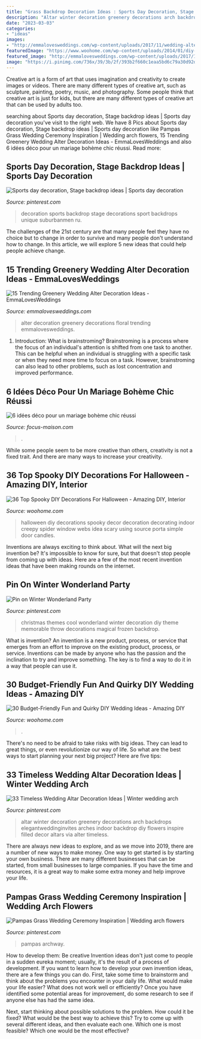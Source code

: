 ```yaml
---
title: "Grass Backdrop Decoration Ideas : Sports Day Decoration, Stage Backdrop Ideas"
description: "Altar winter decoration greenery decorations arch backdrops elegantweddinginvites arches indoor backdrop diy flowers inspire filled decor altars via alter timeless"
date: "2023-03-03"
categories:
- "ideas"
images:
- "http://emmalovesweddings.com/wp-content/uploads/2017/11/wedding-alter-decorations-with-cascading-floral-arrangement.jpg"
featuredImage: "https://www.woohome.com/wp-content/uploads/2014/01/diy-wedding-ideas-10.jpg"
featured_image: "http://emmalovesweddings.com/wp-content/uploads/2017/11/wedding-alter-decorations-with-cascading-floral-arrangement.jpg"
image: "https://i.pinimg.com/736x/39/3b/2f/393b2f660c1eaa5bd6c79a30d92ddf54.jpg"
---
```



Creative art is a form of art that uses imagination and creativity to create images or videos. There are many different types of creative art, such as sculpture, painting, poetry, music, and photography. Some people think that creative art is just for kids, but there are many different types of creative art that can be used by adults too.

	

		
searching about Sports day decoration, Stage backdrop ideas | Sports day decoration you've visit to the right web. We have 8 Pics about Sports day decoration, Stage backdrop ideas | Sports day decoration like Pampas Grass Wedding Ceremony Inspiration | Wedding arch flowers, 15 Trending Greenery Wedding Alter Decoration Ideas - EmmaLovesWeddings and also 6 idées déco pour un mariage bohème chic réussi. Read more:
		
    
## Sports Day Decoration, Stage Backdrop Ideas | Sports Day Decoration

<img loading=lazy src="https://i.pinimg.com/736x/39/3b/2f/393b2f660c1eaa5bd6c79a30d92ddf54.jpg" onerror="this.onerror=null;this.src='https://tse1.mm.bing.net/th?id=OIP.pGiJNriHbUOJCCngTBtaCwHaLt&amp;pid=15.1';" alt="Sports day decoration, Stage backdrop ideas | Sports day decoration">

_Source: pinterest.com_

>decoration sports backdrop stage decorations sport backdrops unique suburbanmen ru. 

	

The challenges of the 21st century are that many people feel they have no choice but to change in order to survive and many people don't understand how to change. In this article, we will explore 5 new ideas that could help people achieve change.

    
## 15 Trending Greenery Wedding Alter Decoration Ideas - EmmaLovesWeddings

<img loading=lazy src="http://emmalovesweddings.com/wp-content/uploads/2017/11/wedding-alter-decorations-with-cascading-floral-arrangement.jpg" onerror="this.onerror=null;this.src='https://tse1.mm.bing.net/th?id=OIP.zuTgXONWRMoUa0TD1X8NAQHaLH&amp;pid=15.1';" alt="15 Trending Greenery Wedding Alter Decoration Ideas - EmmaLovesWeddings">

_Source: emmalovesweddings.com_

>alter decoration greenery decorations floral trending emmalovesweddings. 

	

1. Introduction: What is brainstroming?
Brainstroming is a process where the focus of an individual's attention is shifted from one task to another. This can be helpful when an individual is struggling with a specific task or when they need more time to focus on a task. However, brainstroming can also lead to other problems, such as lost concentration and improved performance.

    
## 6 Idées Déco Pour Un Mariage Bohème Chic Réussi

<img loading=lazy src="https://media.focus-maison.com/i/842/8429344/6-idees-deco-mariage-boheme-chic-reussi-L-Goc9cu.jpeg" onerror="this.onerror=null;this.src='https://tse3.mm.bing.net/th?id=OIP.rfb0Ka7IeIb_aoAKeGBTTwAAAA&amp;pid=15.1';" alt="6 idées déco pour un mariage bohème chic réussi">

_Source: focus-maison.com_

>. 

	

While some people seem to be more creative than others, creativity is not a fixed trait. And there are many ways to increase your creativity.

    
## 36 Top Spooky DIY Decorations For Halloween - Amazing DIY, Interior

<img loading=lazy src="http://www.woohome.com/wp-content/uploads/2013/09/Spooky-DIY-Decorations-For-Halloween-30.jpg" onerror="this.onerror=null;this.src='https://tse2.mm.bing.net/th?id=OIP.BPswoz-4r3kVKPTYCVBswAHaJ4&amp;pid=15.1';" alt="36 Top Spooky DIY Decorations For Halloween - Amazing DIY, Interior">

_Source: woohome.com_

>halloween diy decorations spooky decor decoration decorating indoor creepy spider window webs idea scary using source porta simple door candles. 

	

Inventions are always exciting to think about. What will the next big invention be? It's impossible to know for sure, but that doesn't stop people from coming up with ideas. Here are a few of the most recent invention ideas that have been making rounds on the internet.

    
## Pin On Winter Wonderland Party

<img loading=lazy src="https://i.pinimg.com/736x/a5/25/4c/a5254c542b91de35e85487e2c6863f8c--frozen-theme-frozen-party.jpg" onerror="this.onerror=null;this.src='https://tse4.mm.bing.net/th?id=OIP.vvNTWS-GESyTUb_iwwtCfwHaKR&amp;pid=15.1';" alt="Pin on Winter Wonderland Party">

_Source: pinterest.com_

>christmas themes cool wonderland winter decoration diy theme memorable throw decorations magical frozen backdrop. 

	

What is invention?
An invention is a new product, process, or service that emerges from an effort to improve on the existing product, process, or service. Inventions can be made by anyone who has the passion and the inclination to try and improve something. The key is to find a way to do it in a way that people can use it.

    
## 30 Budget-Friendly Fun And Quirky DIY Wedding Ideas - Amazing DIY

<img loading=lazy src="https://www.woohome.com/wp-content/uploads/2014/01/diy-wedding-ideas-10.jpg" onerror="this.onerror=null;this.src='https://tse1.mm.bing.net/th?id=OIP.3Beek2sbjcFI8XWQJtt-MAHaLH&amp;pid=15.1';" alt="30 Budget-Friendly Fun and Quirky DIY Wedding Ideas - Amazing DIY">

_Source: woohome.com_

>. 

	

There's no need to be afraid to take risks with big ideas. They can lead to great things, or even revolutionize our way of life. So what are the best ways to start planning your next big project? Here are five tips:

    
## 33 Timeless Wedding Altar Decoration Ideas | Winter Wedding Arch

<img loading=lazy src="https://i.pinimg.com/736x/ee/96/d4/ee96d4b453e7427cc39b001370cabd8e.jpg" onerror="this.onerror=null;this.src='https://tse4.mm.bing.net/th?id=OIP.OkyAXUMNSWepK5DKpqm8hwHaLG&amp;pid=15.1';" alt="33 Timeless Wedding Altar Decoration Ideas | Winter wedding arch">

_Source: pinterest.com_

>altar winter decoration greenery decorations arch backdrops elegantweddinginvites arches indoor backdrop diy flowers inspire filled decor altars via alter timeless. 

	

There are always new ideas to explore, and as we move into 2019, there are a number of new ways to make money. One way to get started is by starting your own business. There are many different businesses that can be started, from small businesses to large companies. If you have the time and resources, it is a great way to make some extra money and help improve your life.

    
## Pampas Grass Wedding Ceremony Inspiration | Wedding Arch Flowers

<img loading=lazy src="https://i.pinimg.com/736x/af/82/60/af82606144968b57af02f5f7cb1a966e.jpg" onerror="this.onerror=null;this.src='https://tse4.mm.bing.net/th?id=OIP.rIIH0vscSDjUbeFKsUKyXgHaLH&amp;pid=15.1';" alt="Pampas Grass Wedding Ceremony Inspiration | Wedding arch flowers">

_Source: pinterest.com_

>pampas archway. 

	

How to develop them: Be creative
Invention ideas don't just come to people in a sudden eureka moment; usually, it's the result of a process of development. If you want to learn how to develop your own invention ideas, there are a few things you can do. 
First, take some time to brainstorm and think about the problems you encounter in your daily life. What would make your life easier? What does not work well or efficiently? Once you have identified some potential areas for improvement, do some research to see if anyone else has had the same idea. 

Next, start thinking about possible solutions to the problem. How could it be fixed? What would be the best way to achieve this? Try to come up with several different ideas, and then evaluate each one. Which one is most feasible? Which one would be the most effective?

